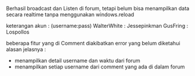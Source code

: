 Berhasil broadcast dan Listen di forum, tetapi belum bisa menampilkan data secara realtime tanpa menggunakan windows.reload

keterangan akun : (username:pass)
WalterWhite : Jessepinkman
GusFring : Lospollos

beberapa fitur yang di Comment diakibatkan error yang belum diketahui alasan jelasnya :
- menampilkan detail username dan waktu dari forum
- menampilkan setiap username dari comment yang ada di dalam forum